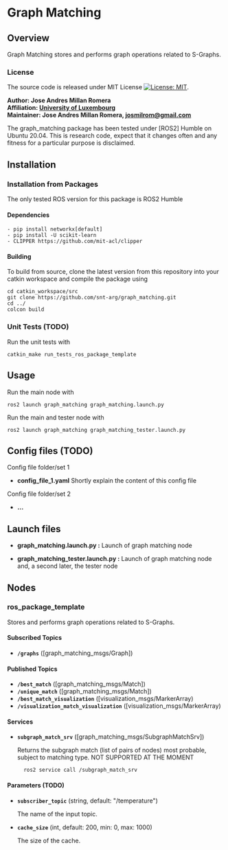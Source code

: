 # Graph Matching

## Overview

Graph Matching stores and performs graph operations related to S-Graphs.

### License

The source code is released under MIT License [![License: MIT](https://img.shields.io/badge/License-MIT-yellow.svg)](https://opensource.org/licenses/MIT).

**Author: Jose Andres Millan Romera<br />
Affiliation: [University of Luxembourg](https://www.anybotics.com/)<br />
Maintainer: Jose Andres Millan Romera, josmilrom@gmail.com**

The graph_matching package has been tested under [ROS2] Humble on Ubuntu 20.04.
This is research code, expect that it changes often and any fitness for a particular purpose is disclaimed.


## Installation

### Installation from Packages

The only tested ROS version for this package is ROS2 Humble
    
#### Dependencies

	- pip install networkx[default]
	- pip install -U scikit-learn
	- CLIPPER https://github.com/mit-acl/clipper

#### Building

To build from source, clone the latest version from this repository into your catkin workspace and compile the package using

	cd catkin_workspace/src
	git clone https://github.com/snt-arg/graph_matching.git
	cd ../
	colcon build


### Unit Tests (TODO)

Run the unit tests with

	catkin_make run_tests_ros_package_template

## Usage

Run the main node with

	ros2 launch graph_matching graph_matching.launch.py

Run the main and tester node with

	ros2 launch graph_matching graph_matching_tester.launch.py 

## Config files (TODO)

Config file folder/set 1

* **config_file_1.yaml** Shortly explain the content of this config file

Config file folder/set 2

* **...**

## Launch files

* **graph_matching.launch.py :** Launch of graph matching node

* **graph_matching_tester.launch.py :** Launch of graph matching node and, a second later, the tester node


## Nodes

### ros_package_template

Stores and performs graph operations related to S-Graphs.


#### Subscribed Topics

* **`/graphs`** ([graph_matching_msgs/Graph])


#### Published Topics

* **`/best_match`** ([graph_matching_msgs/Match])
* **`/unique_match`** ([graph_matching_msgs/Match])
* **`/best_match_visualization`** ([visualization_msgs/MarkerArray)
* **`/visualization_match_visualization`** ([visualization_msgs/MarkerArray)

#### Services

* **`subgraph_match_srv`** ([graph_matching_msgs/SubgraphMatchSrv])

	Returns the subgraph match (list of pairs of nodes) most probable, subject to matching type. NOT SUPPORTED AT THE MOMENT

		ros2 service call /subgraph_match_srv


#### Parameters (TODO)

* **`subscriber_topic`** (string, default: "/temperature")

	The name of the input topic.

* **`cache_size`** (int, default: 200, min: 0, max: 1000)

	The size of the cache.




